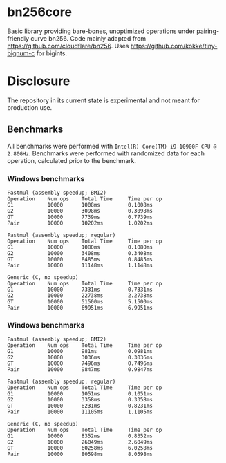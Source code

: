# bn256core
Basic library providing bare-bones, unoptimized operations under pairing-friendly curve bn256. Code mainly adapted from https://github.com/cloudflare/bn256. Uses https://github.com/kokke/tiny-bignum-c for bigints.

# Disclosure
The repository in its current state is experimental and not meant for production use.

## Benchmarks
All benchmarks were performed with `Intel(R) Core(TM) i9-10900F CPU @ 2.80GHz`. Benchmarks were performed with randomized data for each operation, calculated prior to the benchmark. 

### Windows benchmarks
```
Fastmul (assembly speedup; BMI2)
Operation    Num ops    Total Time     Time per op
G1           10000      1008ms         0.1008ms
G2           10000      3098ms         0.3098ms
GT           10000      7739ms         0.7739ms
Pair         10000      10202ms        1.0202ms

Fastmul (assembly speedup; regular)
Operation    Num ops    Total Time     Time per op
G1           10000      1080ms         0.1080ms
G2           10000      3408ms         0.3408ms
GT           10000      8485ms         0.8485ms
Pair         10000      11148ms        1.1148ms

Generic (C, no speedup)
Operation    Num ops    Total Time     Time per op
G1           10000      7331ms         0.7331ms
G2           10000      22738ms        2.2738ms
GT           10000      51500ms        5.1500ms
Pair         10000      69951ms        6.9951ms
```

### Windows benchmarks
```
Fastmul (assembly speedup; BMI2)
Operation    Num ops    Total Time     Time per op
G1           10000      981ms          0.0981ms
G2           10000      3036ms         0.3036ms
GT           10000      7496ms         0.7496ms
Pair         10000      9847ms         0.9847ms

Fastmul (assembly speedup; regular)
Operation    Num ops    Total Time     Time per op
G1           10000      1051ms         0.1051ms
G2           10000      3358ms         0.3358ms
GT           10000      8231ms         0.8231ms
Pair         10000      11105ms        1.1105ms

Generic (C, no speedup)
Operation    Num ops    Total Time     Time per op
G1           10000      8352ms         0.8352ms
G2           10000      26049ms        2.6049ms
GT           10000      60258ms        6.0258ms
Pair         10000      80598ms        8.0598ms
```
